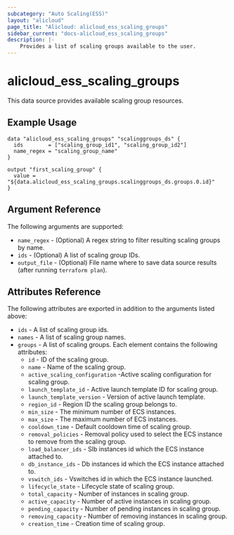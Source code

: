 ```yaml
---
subcategory: "Auto Scaling(ESS)"
layout: "alicloud"
page_title: "Alicloud: alicloud_ess_scaling_groups"
sidebar_current: "docs-alicloud_ess_scaling_groups"
description: |-
    Provides a list of scaling groups available to the user.
---
```


# alicloud_ess_scaling_groups

This data source provides available scaling group resources. 

## Example Usage

```
data "alicloud_ess_scaling_groups" "scalinggroups_ds" {
  ids        = ["scaling_group_id1", "scaling_group_id2"]
  name_regex = "scaling_group_name"
}

output "first_scaling_group" {
  value = "${data.alicloud_ess_scaling_groups.scalinggroups_ds.groups.0.id}"
}
```

## Argument Reference

The following arguments are supported:

* `name_regex` - (Optional) A regex string to filter resulting scaling groups by name.
* `ids` - (Optional) A list of scaling group IDs.
* `output_file` - (Optional) File name where to save data source results (after running `terraform plan`).

## Attributes Reference

The following attributes are exported in addition to the arguments listed above:

* `ids` - A list of scaling group ids.
* `names` - A list of scaling group names.
* `groups` - A list of scaling groups. Each element contains the following attributes:
  * `id` - ID of the scaling group.
  * `name` - Name of the scaling group.
  * `active_scaling_configuration` -Active scaling configuration for scaling group.
  * `launch_template_id` - Active launch template ID for scaling group.
  * `launch_template_version` - Version of active launch template.
  * `region_id` - Region ID the scaling group belongs to.
  * `min_size` - The minimum number of ECS instances.
  * `max_size` - The maximum number of ECS instances.
  * `cooldown_time` - Default cooldown time of scaling group.
  * `removal_policies` - Removal policy used to select the ECS instance to remove from the scaling group.
  * `load_balancer_ids` - Slb instances id which the ECS instance attached to.
  * `db_instance_ids` - Db instances id which the ECS instance attached to.
  * `vswitch_ids` - Vswitches id in which the ECS instance launched.
  * `lifecycle_state` - Lifecycle state of scaling group.
  * `total_capacity` - Number of instances in scaling group.
  * `active_capacity` - Number of active instances in scaling group.
  * `pending_capacity` - Number of pending instances in scaling group.
  * `removing_capacity` - Number of removing instances in scaling group.
  * `creation_time` - Creation time of scaling group.
  
  
